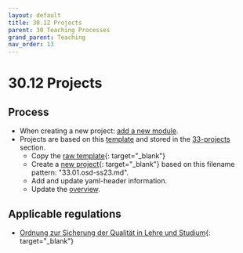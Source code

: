 ```yaml
---
layout: default
title: 30.12 Projects
parent: 30 Teaching Processes
grand_parent: Teaching
nav_order: 13
---
```


# 30.12 Projects

## Process

- When creating a new project: [add a new module](30.09.new_modules.html).
- Projects are based on this [template](30.12.project_template.html) and stored in the [33-projects](../33_projects/) section.
  - Copy the [raw template](https://raw.githubusercontent.com/digital-work-lab/handbook/main/docs/30-teaching/30_processes/30.12.project_template.md){: target="_blank"}
  - Create a [new project](https://github.com/digital-work-lab/handbook/new/main/docs/30-teaching/33_projects){: target="_blank"} based on this filename pattern: "33.01.osd-ss23.md".
  - Add and update yaml-header information.
  - Update the [overview](30.02.courses.html).

## Applicable regulations

- [Ordnung zur Sicherung der Qualität in Lehre und Studium](https://www.uni-bamberg.de/fileadmin/www.abt-studium/Rechtsvorschriften/1Organisation/Evaluation%20Lehre%20Studium/O-Sicherung-Qualitaet-Lehre-Studium-1.pdf){: target="_blank"}
